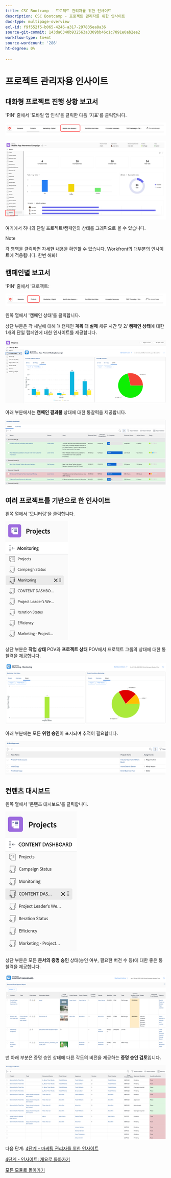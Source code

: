 ```yaml
---
title: CSC Bootcamp - 프로젝트 관리자를 위한 인사이트
description: CSC Bootcamp - 프로젝트 관리자를 위한 인사이트
doc-type: multipage-overview
exl-id: f9f552f5-b065-4246-a317-297835ea8a36
source-git-commit: 143da6340b932563a3309bb46c1c7091e0ab2ee2
workflow-type: tm+mt
source-wordcount: '286'
ht-degree: 0%

---
```


# 프로젝트 관리자용 인사이트

## 대화형 프로젝트 진행 상황 보고서

&#39;PIN&#39; 줄에서 &#39;모바일 앱 인식&#39;을 클릭한 다음 &#39;지표&#39;를 클릭합니다.

![모바일 앱 인식 클릭](./images/mobile-app-awareness.png)

![프로젝트에 대한 세부 정보 보기](./images/awareness-view.png)

여기에서 하나의 단일 프로젝트/캠페인의 상태를 그래픽으로 볼 수 있습니다.

>[!NOTE]
>
> 각 영역을 클릭하면 자세한 내용을 확인할 수 있습니다. Workfront의 대부분의 인사이트에 적용됩니다. 한번 해봐!

## 캠페인별 보고서

&#39;PIN&#39; 줄에서 &#39;프로젝트:

![프로젝트 클릭](./images/projects.png)

왼쪽 열에서 &#39;캠페인 상태&#39;를 클릭합니다.

상단 부분은 각 채널에 대해 1/ 캠페인 **계획 대 실제** 체류 시간 및 2/ **캠페인 상태**&#x200B;에 대한 1개의 단일 캠페인에 대한 인사이트를 제공합니다.

![캠페인 인사이트](./images/campaign-insights.png)

아래 부분에서는 **캠페인 결과물** 상태에 대한 통찰력을 제공합니다.

![캠페인 게재 항목](./images/deliverables-status.png)

## 여러 프로젝트를 기반으로 한 인사이트

왼쪽 열에서 &#39;모니터링&#39;을 클릭합니다.

![모니터링 클릭](./images/monitoring.png)

상단 부분은 **작업 상태** POV와 **프로젝트 상태** POV에서 프로젝트 그룹의 상태에 대한 통찰력을 제공합니다.

![개요](./images/group-status.png)

아래 부분에는 모든 **위험 승인**&#x200B;이 표시되며 추적이 필요합니다.

![확인된 위험](./images/risk-approvals.png)

## 컨텐츠 대시보드

왼쪽 열에서 &#39;콘텐츠 대시보드&#39;를 클릭합니다.

![콘텐츠 대시보드 클릭](./images/content-dashboard.png)

상단 부분은 모든 **문서의 증명 승인** 상태(승인 여부, 필요한 버전 수 등)에 대한 좋은 통찰력을 제공합니다.

![승인 증명](./images/proof-of-approval.png)

맨 아래 부분은 증명 승인 상태에 다른 각도의 비전을 제공하는 **증명 승인 검토**&#x200B;입니다.

![승인 검토 증명](./images/poa-review.png)

다음 단계: [4단계 - 마케팅 관리자를 위한 인사이트](./marketing-manager.md)

[4단계 - 인사이트: 개요로 돌아가기](./overview.md)

[모든 모듈로 돌아가기](../../overview.md)
